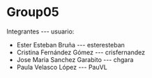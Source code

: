 Group05
================

Integrantes --- usuario:

* Ester Esteban Bruña --- esteresteban
* Cristina Fernández Gómez --- crisfernandez
* Jose Maria Sanchez Garabito --- chgara
* Paula Velasco López --- PauVL